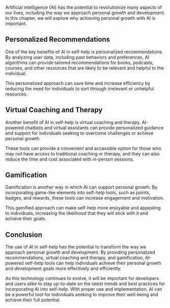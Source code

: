 
Artificial intelligence (AI) has the potential to revolutionize many aspects of our lives, including the way we approach personal growth and development. In this chapter, we will explore why achieving personal growth with AI is important.

Personalized Recommendations
----------------------------

One of the key benefits of AI in self-help is personalized recommendations. By analyzing user data, including past behaviors and preferences, AI algorithms can provide tailored recommendations for books, podcasts, courses, and other resources that are likely to be relevant and helpful to the individual.

This personalized approach can save time and increase efficiency by reducing the need for individuals to sort through irrelevant or unhelpful resources.

Virtual Coaching and Therapy
----------------------------

Another benefit of AI in self-help is virtual coaching and therapy. AI-powered chatbots and virtual assistants can provide personalized guidance and support for individuals seeking to overcome challenges or achieve personal growth.

These tools can provide a convenient and accessible option for those who may not have access to traditional coaching or therapy, and they can also reduce the time and cost associated with in-person sessions.

Gamification
------------

Gamification is another way in which AI can support personal growth. By incorporating game-like elements into self-help tools, such as points, badges, and rewards, these tools can increase engagement and motivation.

This gamified approach can make self-help more enjoyable and appealing to individuals, increasing the likelihood that they will stick with it and achieve their goals.

Conclusion
----------

The use of AI in self-help has the potential to transform the way we approach personal growth and development. By providing personalized recommendations, virtual coaching and therapy, and gamification, AI-powered self-help tools can help individuals achieve their personal growth and development goals more effectively and efficiently.

As this technology continues to evolve, it will be important for developers and users alike to stay up-to-date on the latest trends and best practices for incorporating AI into self-help. With proper use and implementation, AI can be a powerful tool for individuals seeking to improve their well-being and achieve their full potential.
